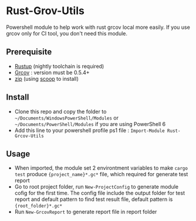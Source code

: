 # Rust-Grov-Utils

Powershell module to help work with rust grcov local more easily. If you use grcov only for CI tool, you don't need this module.

## Prerequisite

- [Rustup](https://rustup.rs/) (nightly toolchain is required)
- [Grcov](https://github.com/mozilla/grcov) : version must be 0.5.4+
- [zip](http://infozip.sourceforge.net/) (using [scoop](http://infozip.sourceforge.net/) to install)

## Install

- Clone this repo and copy the folder to `~/Documents/WindowsPowerShell/Modules` or `~/Documents/PowerShell/Modules` if you are using PowerShell 6
- Add this line to your powershell profile ps1 file : `Import-Module Rust-Grcov-Utils`

## Usage

- When imported, the module set 2 environtment variables to make `cargo test` produce `{project_name}*.gc*` file, which required for generate test report
- Go to root project folder, run `New-ProjectConfig` to generate module cofig for the first time. The config file include the output folder for test report and default pattern to find test result file, default pattern is `{root_folder}*.gc*`
- Run `New-GrcovReport` to generate report file in report folder
